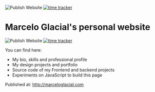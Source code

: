 ![Publish Website](https://github.com/marceloglacial/marcelo-glacial-website/workflows/Publish%20Website/badge.svg) [![time tracker](https://wakatime.com/badge/github/marceloglacial/marcelo-glacial-website.svg)](https://wakatime.com/badge/github/marceloglacial/marcelo-glacial-website)

# Marcelo Glacial's personal website

![Publish Website](https://github.com/marceloglacial/marcelo-glacial-website/workflows/Publish%20Website/badge.svg) [![time tracker](https://wakatime.com/badge/github/marceloglacial/marcelo-glacial-website.svg)](https://wakatime.com/badge/github/marceloglacial/marcelo-glacial-website)


You can find here:

- My bio, skills and professional profile
- My design projects and portfolio
- Source code of my Frontend and backend projects
- Experiments on JavaScript to build this page

Published at: <http://marceloglacial.com>
